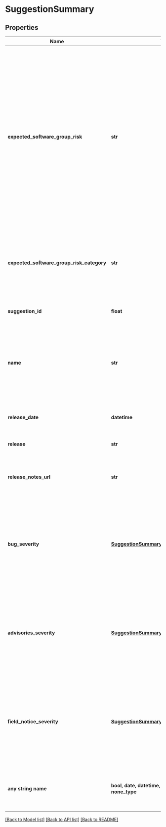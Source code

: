 # SuggestionSummary


## Properties
Name | Type | Description | Notes
------------ | ------------- | ------------- | -------------
**expected_software_group_risk** | **str** | Current risk score of the Cisco software release, which is the level of exposure the software release has to bugs, security advisories, and field notices. The risk score is used to make software suggestions intended to minimize risk for assets in the Software Group. | [optional] 
**expected_software_group_risk_category** | **str** | Risk level of the Cisco software release based on its risk score. The risk level can be High, Medium, or Low. | [optional] 
**suggestion_id** | **float** | Unique identifier of the suggestion | [optional] 
**name** | **str** | Value that indicates whether the Cisco software release is a current release or one of the suggested release options | [optional] 
**release_date** | **datetime** | Date the Cisco software image was released | [optional] 
**release** | **str** | Release of the Cisco software | [optional] 
**release_notes_url** | **str** | Public URL for the release notes of the Cisco software release | [optional] 
**bug_severity** | [**SuggestionSummaryBugSeverityInner**](SuggestionSummaryBugSeverityInner.md) | Number of bugs the Cisco software release is exposed to, and for suggested releases, the number of bugs the suggested release addresses | [optional] 
**advisories_severity** | [**SuggestionSummaryAdvisoriesSeverityInner**](SuggestionSummaryAdvisoriesSeverityInner.md) | Number of security advisories the current Cisco software releases are exposed to that are addressed by the suggested release | [optional] 
**field_notice_severity** | [**SuggestionSummaryFieldNoticeSeverityInner**](SuggestionSummaryFieldNoticeSeverityInner.md) | Number of field notices the current Cisco software releases are exposed to that are addressed by the suggested release | [optional] 
**any string name** | **bool, date, datetime, dict, float, int, list, str, none_type** | any string name can be used but the value must be the correct type | [optional]

[[Back to Model list]](../README.md#documentation-for-models) [[Back to API list]](../README.md#documentation-for-api-endpoints) [[Back to README]](../README.md)


